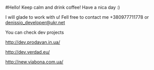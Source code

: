 #Hello! Keep calm and drink coffee! Have a nica day :)

I will glade to work with u! Fell free to contact me +380977711778 or denissio_developer@ukr.net 


You can check dev projects

http://dev.prodavan.in.ua/

http://dev.verdad.eu/

http://new.viabona.com.ua/

